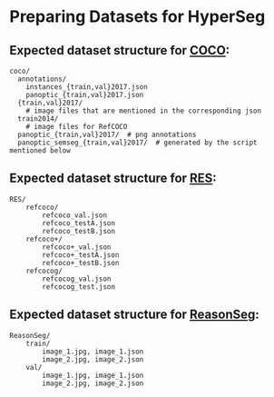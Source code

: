 # Preparing Datasets for HyperSeg


## Expected dataset structure for [COCO](https://github.com/facebookresearch/Mask2Former/blob/main/datasets/README.md):

```
coco/
  annotations/
    instances_{train,val}2017.json
    panoptic_{train,val}2017.json
  {train,val}2017/
    # image files that are mentioned in the corresponding json
  train2014/
    # image files for RefCOCO
  panoptic_{train,val}2017/  # png annotations
  panoptic_semseg_{train,val}2017/  # generated by the script mentioned below
```



## Expected dataset structure for [RES](https://drive.google.com/drive/folders/1LCRKZGppfxB9DB-qL46GD-RPsOgvWzsm?usp=sharing):

```
RES/
    refcoco/
        refcoco_val.json
        refcoco_testA.json
        refcoco_testB.json
    refcoco+/
        refcoco+_val.json
        refcoco+_testA.json
        refcoco+_testB.json
    refcocog/
        refcocog_val.json
        refcocog_test.json
```

## Expected dataset structure for [ReasonSeg](https://drive.google.com/drive/folders/125mewyg5Ao6tZ3ZdJ-1-E3n04LGVELqy?usp=sharing):

```
ReasonSeg/
    train/
        image_1.jpg, image_1.json
        image_2.jpg, image_2.json
    val/
        image_1.jpg, image_1.json
        image_2.jpg, image_2.json
```